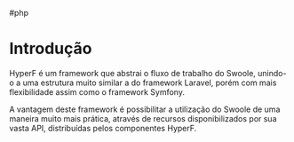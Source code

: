 #php 
# Introdução
HyperF é um framework que abstrai o fluxo de trabalho do Swoole, unindo-o a uma estrutura muito similar a do framework Laravel, porém com mais flexibilidade assim como o framework Symfony.

A vantagem deste framework é possibilitar a utilização do Swoole de uma maneira muito mais prática, através de recursos disponibilizados por sua vasta API, distribuídas pelos componentes HyperF.
